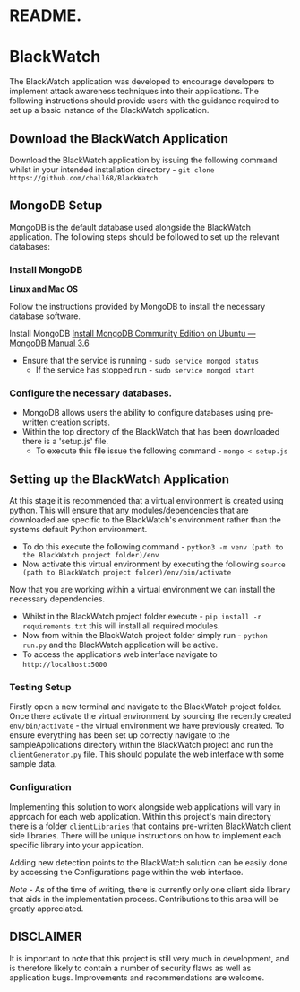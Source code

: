 # README.


# BlackWatch
The BlackWatch application was developed to encourage developers to implement attack awareness techniques into their applications. The following instructions should provide users with the guidance required to set up a basic instance of the BlackWatch application.

## Download the BlackWatch Application

Download the BlackWatch application by issuing the following command whilst in your intended installation directory - `git clone https://github.com/chall68/BlackWatch`


## MongoDB Setup

MongoDB is the default database used alongside the BlackWatch application. The following steps should be followed to set up the relevant databases:
 
### Install MongoDB

**Linux and Mac OS**

Follow the instructions provided by MongoDB to install the necessary database software.

Install MongoDB [Install MongoDB Community Edition on Ubuntu — MongoDB Manual 3.6](https://docs.mongodb.com/manual/tutorial/install-mongodb-on-ubuntu/)

* Ensure that the service is running - `sudo service mongod status` 
	* If the service has stopped run - `sudo service mongod start`

### Configure the necessary databases.

* MongoDB allows users the ability to configure databases using pre-written creation scripts.
* Within the top directory of the BlackWatch that has been downloaded there is a 'setup.js' file.
    * To execute this file issue the following command - `mongo < setup.js`
    

## Setting up the BlackWatch Application

At this stage it is recommended that a virtual environment is created using python. This will ensure that any modules/dependencies that are downloaded are specific to the BlackWatch's environment rather than the systems default Python environment.

* To do this execute the following command - `python3 -m venv (path to the BlackWatch project folder)/env`
* Now activate this virtual environment by executing the following `source (path to BlackWatch project folder)/env/bin/activate`

Now that you are working within a virtual environment we can install the necessary dependencies.

* Whilst in the BlackWatch project folder execute - `pip install -r requirements.txt` this will install all required modules.
* Now from within the BlackWatch project folder simply run - `python run.py` and the BlackWatch application will be active.
* To access the applications web interface navigate to `http://localhost:5000`

### Testing Setup

Firstly open a new terminal and navigate to the BlackWatch project folder. Once there activate the virtual environment by sourcing the recently created `env/bin/activate` - the virtual environment we have previously created.
To ensure everything has been set up correctly navigate to the sampleApplications directory within the BlackWatch project and run the `clientGenerator.py` file. This should populate the web interface with some sample data. 


### Configuration

Implementing this solution to work alongside web applications will vary in approach for each web application. Within this project's main directory there is a folder `clientLibraries` that contains pre-written BlackWatch client side libraries. There will be unique instructions on how to implement each specific library into your application.

Adding new detection points to the BlackWatch solution can be easily done by accessing the Configurations page within the web interface.


*Note* - As of the time of writing, there is currently only one client side library that aids in the implementation process. Contributions to this area will be greatly appreciated.


## DISCLAIMER

It is important to note that this project is still very much in development, and is therefore likely to contain a number of security flaws as well as application bugs. Improvements and recommendations are welcome.
